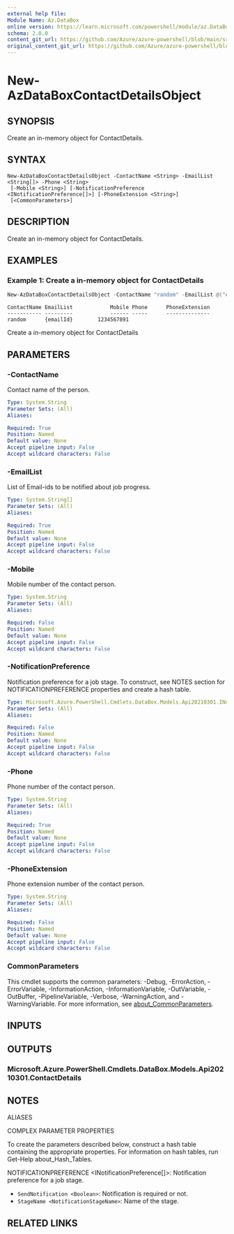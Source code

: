 ```yaml
---
external help file: 
Module Name: Az.DataBox
online version: https://learn.microsoft.com/powershell/module/az.DataBox/new-AzDataBoxContactDetailsObject
schema: 2.0.0
content_git_url: https://github.com/Azure/azure-powershell/blob/main/src/DataBox/help/New-AzDataBoxContactDetailsObject.md
original_content_git_url: https://github.com/Azure/azure-powershell/blob/main/src/DataBox/help/New-AzDataBoxContactDetailsObject.md
---
```


# New-AzDataBoxContactDetailsObject

## SYNOPSIS
Create an in-memory object for ContactDetails.

## SYNTAX

```
New-AzDataBoxContactDetailsObject -ContactName <String> -EmailList <String[]> -Phone <String>
 [-Mobile <String>] [-NotificationPreference <INotificationPreference[]>] [-PhoneExtension <String>]
 [<CommonParameters>]
```

## DESCRIPTION
Create an in-memory object for ContactDetails.

## EXAMPLES

### Example 1: Create a in-memory object for ContactDetails 
```powershell
New-AzDataBoxContactDetailsObject -ContactName "random" -EmailList @("emailId") -Phone "1234567891"
```

```output
ContactName EmailList            Mobile Phone      PhoneExtension
----------- ---------            ------ -----      --------------
random      {emailId}        1234567891
```

Create a in-memory object for ContactDetails

## PARAMETERS

### -ContactName
Contact name of the person.

```yaml
Type: System.String
Parameter Sets: (All)
Aliases:

Required: True
Position: Named
Default value: None
Accept pipeline input: False
Accept wildcard characters: False
```

### -EmailList
List of Email-ids to be notified about job progress.

```yaml
Type: System.String[]
Parameter Sets: (All)
Aliases:

Required: True
Position: Named
Default value: None
Accept pipeline input: False
Accept wildcard characters: False
```

### -Mobile
Mobile number of the contact person.

```yaml
Type: System.String
Parameter Sets: (All)
Aliases:

Required: False
Position: Named
Default value: None
Accept pipeline input: False
Accept wildcard characters: False
```

### -NotificationPreference
Notification preference for a job stage.
To construct, see NOTES section for NOTIFICATIONPREFERENCE properties and create a hash table.

```yaml
Type: Microsoft.Azure.PowerShell.Cmdlets.DataBox.Models.Api20210301.INotificationPreference[]
Parameter Sets: (All)
Aliases:

Required: False
Position: Named
Default value: None
Accept pipeline input: False
Accept wildcard characters: False
```

### -Phone
Phone number of the contact person.

```yaml
Type: System.String
Parameter Sets: (All)
Aliases:

Required: True
Position: Named
Default value: None
Accept pipeline input: False
Accept wildcard characters: False
```

### -PhoneExtension
Phone extension number of the contact person.

```yaml
Type: System.String
Parameter Sets: (All)
Aliases:

Required: False
Position: Named
Default value: None
Accept pipeline input: False
Accept wildcard characters: False
```

### CommonParameters
This cmdlet supports the common parameters: -Debug, -ErrorAction, -ErrorVariable, -InformationAction, -InformationVariable, -OutVariable, -OutBuffer, -PipelineVariable, -Verbose, -WarningAction, and -WarningVariable. For more information, see [about_CommonParameters](http://go.microsoft.com/fwlink/?LinkID=113216).

## INPUTS

## OUTPUTS

### Microsoft.Azure.PowerShell.Cmdlets.DataBox.Models.Api20210301.ContactDetails

## NOTES

ALIASES

COMPLEX PARAMETER PROPERTIES

To create the parameters described below, construct a hash table containing the appropriate properties. For information on hash tables, run Get-Help about_Hash_Tables.


NOTIFICATIONPREFERENCE <INotificationPreference[]>: Notification preference for a job stage.
  - `SendNotification <Boolean>`: Notification is required or not.
  - `StageName <NotificationStageName>`: Name of the stage.

## RELATED LINKS

